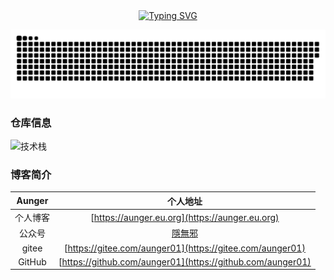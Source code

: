 <div align="center">
  <a href="https://aunger.eu.org">
    <img src="https://readme-typing-svg.demolab.com?font=Fira+Code&pause=1000&color=024EF7&width=435&lines=纵有疾风起，人生不言弃！&center=true&size=27" alt="Typing SVG" />
  </a>
</div>


![](https://raw.githubusercontent.com/aunger01/aunger01/output/github-contribution-grid-snake-dark.svg)


### 仓库信息
![技术栈](https://github-readme-stats.vercel.app/api/top-langs/?username=aunger01&layout=compact&theme=tokyonight)   


### 博客简介

| Aunger | 个人地址 |
| :----:| :----: | 
| 个人博客 | [https://aunger.eu.org](https://aunger.eu.org) | 
| 公众号 | [隱無邪]([https://mp.weixin.qq.com/s/_vgnXoQ8FSobD3OfRAf5gw](https://mp.weixin.qq.com/s/uAw3TORc_gvPpBwQxb1vpg)) | 
| gitee|[https://gitee.com/aunger01](https://gitee.com/aunger01)  | 
| GitHub|[https://github.com/aunger01](https://github.com/aunger01)| 




<!--旧简介
- 👋 Hi, I’m @aunger01
- 👀 I’m interested in : Beauty
- 🌱 I’m currently learning : html/python/Automation of interfaces
- 💞️ I’m looking to collaborate on : null
- 📫 How to reach me : VIP@L1N2.com
-->

<!---
aunger01/aunger01 is a ✨ special ✨ repository because its `README.md` (this file) appears on your GitHub profile.
You can click the Preview link to take a look at your changes.
--->
